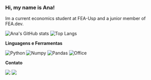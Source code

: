 ### Hi, my name is Ana!

Im a current economics student at FEA-Usp and a junior member of FEA.dev.

![Ana's GitHub stats](https://github-readme-stats.vercel.app/api?username=ana-werneck&show_icons=true&theme=dracula)
![Top Langs](https://github-readme-stats.vercel.app/api/top-langs/?username=ana-werneck&show_icons=true&theme=dracula)

**Linguagens e Ferramentas**

![Python](https://img.shields.io/badge/Python-FFD43B?style=for-the-badge&logo=python&logoColor=blue)
![Numpy](https://img.shields.io/badge/Numpy-777BB4?style=for-the-badge&logo=numpy&logoColor=white)
![Pandas](https://img.shields.io/badge/Pandas-2C2D72?style=for-the-badge&logo=pandas&logoColor=white)
![Office](https://img.shields.io/badge/Microsoft_Office-D83B01?style=for-the-badge&logo=microsoft-office&logoColor=white)

**Contato**

  <a href="https://www.linkedin.com/in/ana-werneck-a64029210/" target="_blank"><img src="https://img.shields.io/badge/LinkedIn-0077B5?style=for-the-badge&logo=linkedin&logoColor=white" target="_blank"></a>
    <a href="mailto:anawerneck@usp.br" target="_blank"><img src="https://img.shields.io/badge/Gmail-D14836?style=for-the-badge&logo=gmail&logoColor=white" target="_blank"></a>
